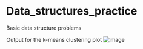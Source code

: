 # Data_structures_practice

Basic data structure problems

Output for the k-means clustering plot
![image](https://user-images.githubusercontent.com/50490953/59299971-fd3c2280-8c5b-11e9-983a-c61623e49753.png)
